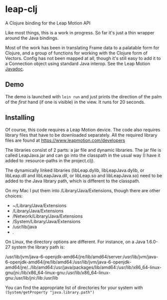 leap-clj
========

A Clojure binding for the Leap Motion API

Like most things, this is a work in progress. So far it's just a thin wrapper around the Java bindings.

Most of the work has been in translating Frame data to a palatable form for Clojure, and a group of functions for working with the Clojure form of Vectors. Config has not been mapped at all, though it's still easy to add it to a Connection object using standard Java interop. See the Leap Motion [Javadoc](https://developer.leapmotion.com/documentation/Languages/Java/API/annotated.html "LeapMotion Javadoc").

## Demo

The demo is launched with `lein run` and just prints the direction of the palm of the *first* hand (if one is visible) in the view. It runs for 20 seconds.

## Installing

Of course, this code requires a Leap Motion device. The code also requires library files that have to be downloaded separately. All the required library files are found at https://www.leapmotion.com/developers

The libraries consist of 2 parts: a jar file and dynamic libraries. The jar file is called LeapJava.jar and can go into the classpath in the usual way (I have it added to :resource-paths in the project.clj).

The dynamically linked libraries (libLeap.dylib, libLeapJava.dylib, or libLeap.dll and libLeapJava.dll, or libLeap.so and libLeapJava.so) need to be added to the Java library path, which is different to the classpath.

On my Mac I put them into /Library/Java/Extensions, though there are other choices:
 - ~/Library/Java/Extensions
 - /Library/Java/Extensions
 - /Network/Library/Java/Extensions
 - /System/Library/Java/Extensions
 - /usr/lib/java
 - .

On Linux, the directory options are different. For instance, on a Java 1.6.0-27 system the library path is:

   /usr/lib/jvm/java-6-openjdk-amd64/jre/lib/amd64/server:/usr/lib/jvm/java-6-openjdk-amd64/jre/lib/amd64:/usr/lib/jvm/java-6-openjdk-amd64/jre/../lib/amd64:/usr/java/packages/lib/amd64:/usr/lib/x86\_64-linux-gnu/jni:/lib/x86\_64-linux-gnu:/usr/lib/x86\_64-linux-gnu:/usr/lib/jni:/lib:/usr/lib

You can find the appropriate list of directories for your system with `(System/getProperty "java.library.path")`

